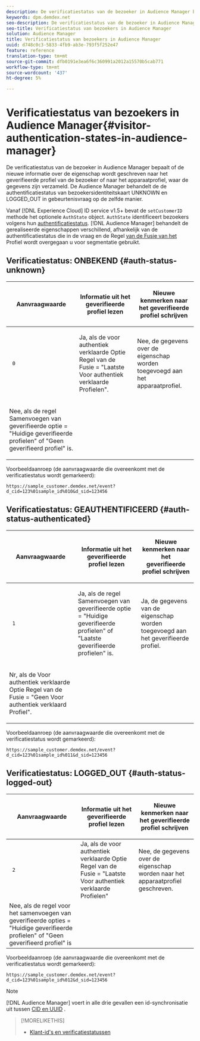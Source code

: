 ```yaml
---
description: De verificatiestatus van de bezoeker in Audience Manager bepaalt of de nieuwe informatie over de eigenschap wordt geschreven naar het geverifieerde profiel van de bezoeker of naar het apparaatprofiel, waar de gegevens zijn verzameld. De Audience Manager behandelt de de authentificatiestatus van bezoekersidentiteitskaart UNKNOWN en LOGGED_OUT in gebeurtenisvraag op de zelfde manier.
keywords: dpm.demdex.net
seo-description: De verificatiestatus van de bezoeker in Audience Manager bepaalt of de nieuwe informatie over de eigenschap wordt geschreven naar het geverifieerde profiel van de bezoeker of naar het apparaatprofiel, waar de gegevens zijn verzameld. De Audience Manager behandelt de de authentificatiestatus van bezoekersidentiteitskaart UNKNOWN en LOGGED_OUT in gebeurtenisvraag op de zelfde manier.
seo-title: Verificatiestatus van bezoekers in Audience Manager
solution: Audience Manager
title: Verificatiestatus van bezoekers in Audience Manager
uuid: d748c0c3-5833-4fb9-ab3e-793f5f252e47
feature: reference
translation-type: tm+mt
source-git-commit: dfb0191e3ea6f6c360991a2012a15570b5cab771
workflow-type: tm+mt
source-wordcount: '437'
ht-degree: 5%

---
```



# Verificatiestatus van bezoekers in Audience Manager{#visitor-authentication-states-in-audience-manager}

De verificatiestatus van de bezoeker in Audience Manager bepaalt of de nieuwe informatie over de eigenschap wordt geschreven naar het geverifieerde profiel van de bezoeker of naar het apparaatprofiel, waar de gegevens zijn verzameld. De Audience Manager behandelt de de authentificatiestatus van bezoekersidentiteitskaart UNKNOWN en LOGGED_OUT in gebeurtenisvraag op de zelfde manier.

Vanaf [!DNL Experience Cloud] ID service v1.5+ bevat de `setCustomerID` methode het optionele `AuthState` object. `AuthState` identificeert bezoekers volgens hun [authentificatiestatus](https://docs.adobe.com/content/help/en/id-service/using/reference/authenticated-state.html). [!DNL Audience Manager] behandelt de gerealiseerde eigenschappen verschillend, afhankelijk van de authentificatiestatus die in de vraag en de Regel [van de Fusie van het](../features/profile-merge-rules/merge-rules-dashboard.md) Profiel wordt overgegaan u voor segmentatie gebruikt.

## Verificatiestatus: ONBEKEND {#auth-status-unknown}

<table id="table_E1EA51533FAE4BBFB338D6F6116BC1F9"> 
 <thead> 
  <tr> 
   <th colname="col1" class="entry"> <p>Aanvraagwaarde </p> </th> 
   <th colname="col2" class="entry"> <p> <b>Informatie uit het geverifieerde profiel lezen</b> </p> </th> 
   <th colname="col3" class="entry"> <p> <b>Nieuwe kenmerken naar het geverifieerde profiel schrijven</b> </p> </th> 
  </tr> 
 </thead>
 <tbody> 
  <tr> 
   <td colname="col1" morerows="1"> <p> <code> 0 </code> </p> </td> 
   <td colname="col2"> <p>Ja, als de voor authentiek verklaarde Optie Regel van de Fusie = "Laatste Voor authentiek verklaarde Profielen". </p> </td> 
   <td colname="col3" morerows="1"> <p>Nee, de gegevens over de eigenschap worden toegevoegd aan het apparaatprofiel. </p> </td> 
  </tr> 
  <tr> 
   <td colname="col2"> <p>Nee, als de regel Samenvoegen van geverifieerde optie = "Huidige geverifieerde profielen" of "Geen geverifieerd profiel" is. </p> </td> 
  </tr> 
 </tbody> 
</table>

Voorbeeldaanroep (de aanvraagwaarde die overeenkomt met de verificatiestatus wordt gemarkeerd):

`https://sample_customer.demdex.net/event?d_cid=123%01sample_id%010&d_sid=123456`

## Verificatiestatus: GEAUTHENTIFICEERD {#auth-status-authenticated}

<table id="table_956ABF96024744308F7773E1F96482B7"> 
 <thead> 
  <tr> 
   <th colname="col1" class="entry"> <p>Aanvraagwaarde </p> </th> 
   <th colname="col2" class="entry"> <p> <b>Informatie uit het geverifieerde profiel lezen</b> </p> </th> 
   <th colname="col3" class="entry"> <p> <b>Nieuwe kenmerken naar het geverifieerde profiel schrijven</b> </p> </th> 
  </tr> 
 </thead>
 <tbody> 
  <tr> 
   <td colname="col1" morerows="1"> <p> <code> 1 </code> </p> </td> 
   <td colname="col2"> <p>Ja, als de regel Samenvoegen van geverifieerde optie = "Huidige geverifieerde profielen" of "Laatste geverifieerde profielen" is. </p> </td> 
   <td colname="col3" morerows="1"> <p>Ja, de gegevens van de eigenschap worden toegevoegd aan het geverifieerde profiel. </p> </td> 
  </tr> 
  <tr> 
   <td colname="col2"> <p>Nr, als de Voor authentiek verklaarde Optie Regel van de Fusie = "Geen Voor authentiek verklaard Profiel". </p> </td> 
  </tr> 
 </tbody> 
</table>

Voorbeeldaanroep (de aanvraagwaarde die overeenkomt met de verificatiestatus wordt gemarkeerd):

`https://sample_customer.demdex.net/event?d_cid=123%01sample_id%011&d_sid=123456`

## Verificatiestatus: LOGGED_OUT {#auth-status-logged-out}

<table id="table_783F0CBB0431482AA49F41468FA65B19"> 
 <thead> 
  <tr> 
   <th colname="col1" class="entry"> <p>Aanvraagwaarde </p> </th> 
   <th colname="col2" class="entry"> <p> <b>Informatie uit het geverifieerde profiel lezen</b> </p> </th> 
   <th colname="col3" class="entry"> <p> <b>Nieuwe kenmerken naar het geverifieerde profiel schrijven</b> </p> </th> 
  </tr> 
 </thead>
 <tbody> 
  <tr> 
   <td colname="col1" morerows="1"> <p> <code> 2 </code> </p> </td> 
   <td colname="col2"> Ja, als de voor authentiek verklaarde Optie Regel van de Fusie = "Laatste Voor authentiek verklaarde Profielen" </td> 
   <td colname="col3" morerows="1"> <p>Nee, de gegevens over de eigenschap worden naar het apparaatprofiel geschreven. </p> </td> 
  </tr> 
  <tr> 
   <td colname="col2"> Nee, als de regel voor het samenvoegen van geverifieerde opties = "Huidige geverifieerde profielen" of "Geen geverifieerd profiel" is </td> 
  </tr> 
 </tbody> 
</table>

Voorbeeldaanroep (de aanvraagwaarde die overeenkomt met de verificatiestatus wordt gemarkeerd):

`https://sample_customer.demdex.net/event?d_cid=123%01sample_id%012&d_sid=123456`

>[!NOTE]
>
>[!DNL Audience Manager] voert in alle drie gevallen een id-synchronisatie uit tussen [CID en UUID](../reference/ids-in-aam.md) .

>[!MORELIKETHIS]
>
>* [Klant-id&#39;s en verificatiestatussen](https://docs.adobe.com/content/help/en/id-service/using/reference/authenticated-state.html)

